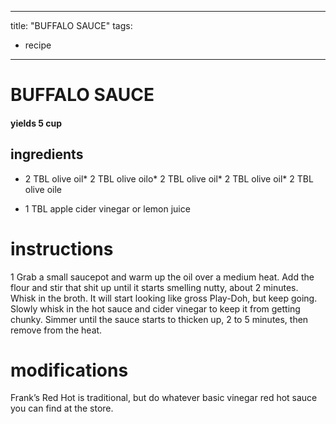 
	
---
title: "BUFFALO SAUCE"
tags:
  - recipe
---
# BUFFALO SAUCE
#### yields 5 cup
## ingredients
* 2 TBL olive oil* 2 TBL olive oilo* 2 TBL olive oil* 2 TBL olive oil* 2 TBL olive oile

* 1 TBL apple cider vinegar or lemon juice

# instructions
1 Grab a small saucepot and warm up the oil over a medium heat. Add the flour and stir that shit up until it starts smelling nutty, about 2 minutes. Whisk in the broth. It will start looking like gross Play-Doh, but keep going. Slowly whisk in the hot sauce and cider vinegar to keep it from getting chunky. Simmer until the sauce starts to thicken up, 2 to 5 minutes, then remove from the heat.

# modifications

Frank’s Red Hot is traditional, but do whatever basic vinegar red hot sauce you can find at the store.
	
	
